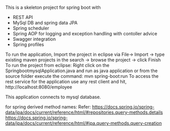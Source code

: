 This is a skeleton project for spring boot with 
- REST API
- MySql DB and spring data JPA
- Spring scheduler
- Spring AOP for logging and exception handling with contoller advice
- Swagger integration
- Spring profiles

To run the application,
Import the project in eclipse via File-> Import -> type existing maven projects in the search -> browse the project -> click Finish
To run the project from eclipse: Right click on the SpringbootmysqlApplication.java and run as java application or 
from the source folder execute the command: mvn spring-boot:run
To access the rest service for the application use any rest client and hit, http://localhost:8080/employee

This application connects to mysql database.

for spring derived method names:
 Refer: https://docs.spring.io/spring-data/jpa/docs/current/reference/html/#repositories.query-methods.details 
 https://docs.spring.io/spring-data/jpa/docs/current/reference/html/#jpa.query-methods.query-creation
